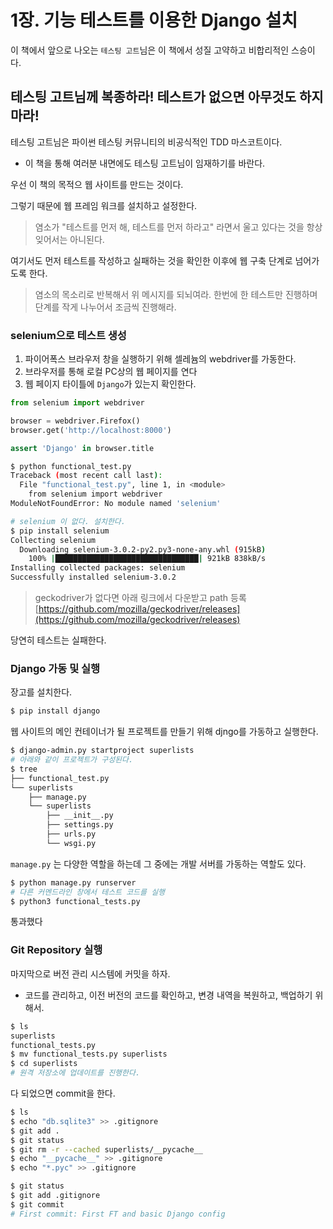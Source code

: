 # 1장. 기능 테스트를 이용한 Django 설치

이 책에서 앞으로 나오는 `테스팅 고트`님은 이 책에서 성질 고약하고 비합리적인 스승이다.

## 테스팅 고트님께 복종하라! 테스트가 없으면 아무것도 하지 마라!

테스팅 고트님은 파이썬 테스팅 커뮤니티의 비공식적인 TDD 마스코트이다.

- 이 책을 통해 여러분 내면에도 테스팅 고트님이 임재하기를 바란다.

우선 이 책의 목적으 웹 사이트를 만드는 것이다.

그렇기 때문에 웹 프레임 워크를 설치하고 설정한다.

> 염소가 "테스트를 먼저 해, 테스트를 먼저 하라고" 라면서 울고 있다는 것을 항상 잊어서는 아니된다.

여기서도 먼저 테스트를 작성하고 실패하는 것을 확인한 이후에 웹 구축 단계로 넘어가도록 한다.

> 염소의 목소리로 반복해서 위 메시지를 되뇌여라. 한번에 한 테스트만 진행하며 단계를 작게 나누어서 조금씩 진행해라.

### selenium으로 테스트 생성

1. 파이어폭스 브라우저 창을 실행하기 위해 셀레늄의 webdriver를 가동한다.
2. 브라우저를 통해 로컬 PC상의 웹 페이지를 연다
3. 웹 페이지 타이틀에 `Django`가 있는지 확인한다.

```py
from selenium import webdriver

browser = webdriver.Firefox()
browser.get('http://localhost:8000')

assert 'Django' in browser.title
```

```bash
$ python functional_test.py
Traceback (most recent call last):
  File "functional_test.py", line 1, in <module>
    from selenium import webdriver
ModuleNotFoundError: No module named 'selenium'

# selenium 이 없다. 설치한다.
$ pip install selenium
Collecting selenium
  Downloading selenium-3.0.2-py2.py3-none-any.whl (915kB)
    100% |████████████████████████████████| 921kB 838kB/s
Installing collected packages: selenium
Successfully installed selenium-3.0.2
```

> geckodriver가 없다면 아래 링크에서 다운받고 path 등록
[https://github.com/mozilla/geckodriver/releases](https://github.com/mozilla/geckodriver/releases)

당연히 테스트는 실패한다.

### Django 가동 및 실행

장고를 설치한다.

```bash
$ pip install django
```

웹 사이트의 메인 컨테이너가 될 프로젝트를 만들기 위해 djngo를 가동하고 실행한다.

```bash
$ django-admin.py startproject superlists
# 아래와 같이 프로젝트가 구성된다.
$ tree
├── functional_test.py
└── superlists
    ├── manage.py
    └── superlists
        ├── __init__.py
        ├── settings.py
        ├── urls.py
        └── wsgi.py
```

`manage.py` 는 다양한 역할을 하는데 그 중에는 개발 서버를 가동하는 역할도 있다.

```bash
$ python manage.py runserver
# 다른 커멘드라인 창에서 테스트 코드를 실행
$ python3 functional_tests.py
```

통과했다

### Git Repository 실행

마지막으로 버전 관리 시스템에 커밋을 하자.

- 코드를 관리하고, 이전 버전의 코드를 확인하고, 변경 내역을 복원하고, 백업하기 위해서.

```bash
$ ls
superlists
functional_tests.py
$ mv functional_tests.py superlists
$ cd superlists
# 원격 저장소에 업데이트를 진행한다.
```

다 되었으면 commit을 한다.

```bash
$ ls
$ echo "db.sqlite3" >> .gitignore
$ git add .
$ git status
$ git rm -r --cached superlists/__pycache__
$ echo "__pycache__" >> .gitignore
$ echo "*.pyc" >> .gitignore

$ git status
$ git add .gitignore
$ git commit
# First commit: First FT and basic Django config
```
